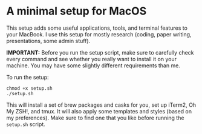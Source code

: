 # A minimal setup for MacOS 
This setup adds some useful applications, tools, and terminal features to your MacBook.
I use this setup for mostly research (coding, paper writing, presentations, some admin stuff).

**IMPORTANT:** Before you run the setup script, make sure to carefully check every command and see whether you really 
want to install it on your machine. You may have some slightly different requirements than me.

To run the setup: 
```
chmod +x setup.sh
./setup.sh
```

This will install a set of brew packages and casks for you, set up iTerm2, Oh My ZSH!, and tmux.
It will also apply some templates and styles (based on my preferences). Make sure to find one that you like before 
running the `setup.sh` script.
